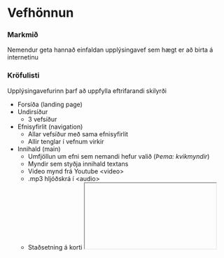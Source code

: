 # Vefhönnun

### Markmið

Nemendur geta hannað einfaldan upplýsingavef sem hægt er að birta á internetinu

### Kröfulisti

Upplýsingavefurinn þarf að uppfylla eftrifarandi skilyrði

* Forsíða (landing page)
* Undirsíður
    * 3 vefsíður
* Efnisyfirlit (navigation)
    * Allar vefsíður með sama efnisyfirlit 
    * Allir tenglar í vefnum virkir  
* Innihald (main)
    * Umfjöllun um efni sem nemandi hefur valið (_Þema: kvikmyndir_) 
    * Myndir sem styðja innihald textans 
    * Video mynd frá Youtube &lt;video>
    * .mp3 hljóðskrá í &lt;audio>
    * Staðsetning á korti <iframe>
* Sveigjanleg hönnun
    * Vefsíðurnar aðlagast mismunandi skjástærðum
    * Viðmið: { 0 - 37.5em }, { 37.5 - 48em }, { 48em - 60em }, { 60em - 80em } og { 80em + }
* Leturgerð og litaval á að hæfa efnisinnihaldi vefsíðunnar. 
* Allur kóði á að vera skipulega uppsettur og myndir eiga að vera í sér möppu. Html tög sem eru hreiðruð í önnur tög eiga að vera inndregin. Í stílsíðu eiga eigindi að vera inndregin og stílar að vera skipulega settir í stílsíðuna.

### Námsmat 20%

* 2% Forsíða (Landing page)
* 2% Efnisyfirlit og tenglar 
* 6% Innihald vefs
    * 3 undirsíður
* 2% Myndanotkun (_.jpg, .png_)
* 2% API íhlutir (_kort, video og audio_)
* 2% Sveigjanleg hönnun
* 2% Leturgerð og litaval
* 2% Uppsetning kóða og frágangur


### Verkefnaskil

* Vefnum er skilað í **Innu/VEFÞ1VG/Verkefni 7**
  
#### Einkunn verður birt í Innu
		
_Gangi þér vel_

<!-- 
#### Uppsetning vefsíðu á (notandi).github.io

### Markmið:

nemendur geta:

Sett töflu með lagalista inn á vefsíðu
* Sett fyrirspurnarform inn á vefsíðu (_aðeins útlitshönnun_) 
* Birt eigin vef á eigin vefsvæði á https://(notandi).Github.io

## Uppsetning vefsíðu á (notandi).github.io  

Github býður viðskiptavinum sínum að búa til vef sem tengist reikningi þeirra. Eina sem þarf að gera er að virkja veftenginguna í Github notendastillingum (Settings). 

dæmi:  
1.	Gitub reikningur: **Notandi** 
1.	heiti geymslu: **notandi.github.io**
1.	Í notandi.github.io geymslunni -> valslá -> **Settings** -> **Pages**, þar velur þú "Branch": **Main**. 
1.	Github býr til tengingu á milli geymslunnar og vefhýsingarinnar á github.io 
1.	Nú getur þú birt verkefnin á eigin vefsíðu.
1.	Skilaðu tengli (_link_) í Innu sem vísar á vefsíðuna þína

* Tengli (link) á vefinn þinn á https://notandi.github.io er skilað í **athugasemdir** til kennara  


* Öll sýnidæmi áfangans eru á github.io: https://vefgrunnur.github.io/synidaemi/

---
-->

<!-- færist yfir á 2 önn
### Verkefni 7.1 Tafla – &lt;Table> 

Tabular Data &lt;td> er eina tagið sem er hannað til að sækja gögn af miðlara í hvert sinn sem vefsíða er opnuð, jafnvel þegar flett er á milli síðna. Það er mjög gagnlegt þegar um er að ræða upplýsingar sem uppfærast daglega eða oftar.

Töflur henta ekki í útlithönnun ss til að birta texta og myndir sem breytast ekki. Vafrinn getur geymt slíkar upplýsingar í vinnsluminni sínu og þarf ekki að sækja þessi gögn í sífellu. 

"Table" tagið er erfitt að eiga við þegar kemur að sveigjanleika vefsíðu og best að nota það ekki nema þegar um gagnvirkar færslur er að ræða.        

#### Hér er dæmi um [sveigjanlega töflu](https://allthingssmitty.com/2016/10/03/responsive-table-layout/).

---

### Verkefni 7.2 - Skráningarform - &lt;Form> 
Setjið skráningarform inn á vefinn ykkar, hafið samræmi í útliti formsins og töflunnar og í rökréttu samhengi við heildarútlit vefsins.  Formið á að vera sýnilegt í öllum helstu skjástærðum.

Formið er með fieldset utan um innsláttarsvæðin og hnappinn **_submit_**. Label tög
fylgja með valtökkunum **_radio_** og **_checkbox_**. Input tögin eiga að vera með viðeigandi type gildum a.m.k.**_text_**, **_email_** og **_tel_**. 

#### FORM VALIDATION – HTML5

```HTML

<input type=“x“ name=“x“ value=“X“ required placeholder=“fyllið út þennan reit“>

```
Þegar smellt er á hnappinn (_type submit_) í skráningarforminu þá á vafrinn að athuga (_validate_) hvort einver texti hafi verið settur í **_required_** innsláttarreitina. Ef reitirnir uppfylla ekki þau skilyrði þá á ekki að vera hægt að senda upplýsingar frá vefsíðunni, ef allt er í lagi þá sendum við innsláttinn út í bláinn. 

* Ekki er hægt að skilja nafnareit auðan 		
* Símanúmer verður að vera tölur (tel)
* Tölvupóstfang verður að vera með @	      	
* Notið „input date“
* Notið „select option, checkbox og radio“. 	
* Notið aðra leturgerð og stærð í „textarea“

#### [Sjá sýnidæmi](https://vefgrunnur.github.io/synidaemi/verkefni-7/umokkur.html)

--->
<!--
#### Tafla

* 3% 	Notaðu thead, tbody og tfooter tögin í töflukóðanum. Í stílsíðu er hægt að nota gerviklasa (Pseudo class - nth-child) til að fá litskiptingu í bakgrunn töflunnar.  
Taflan inniheldur upplýsingar sem eru skiljanlegar og skilmerkilega settar upp.
* 3% 	Taflan er svegjanleg (responsive) og skiptist þannig að hún er öll sýnileg
á litlum skjáum.

#### Form

* 3%	input -text, -email, -radio, -checkbox, select og textarea er í pöntunarformi 
* 3%	Ekki á að vera hægt að senda (submit) form fyrr en skilyrðum (request)  eru uppfyllt í „text“, „email“, „date“ og „telephone“.
-->
